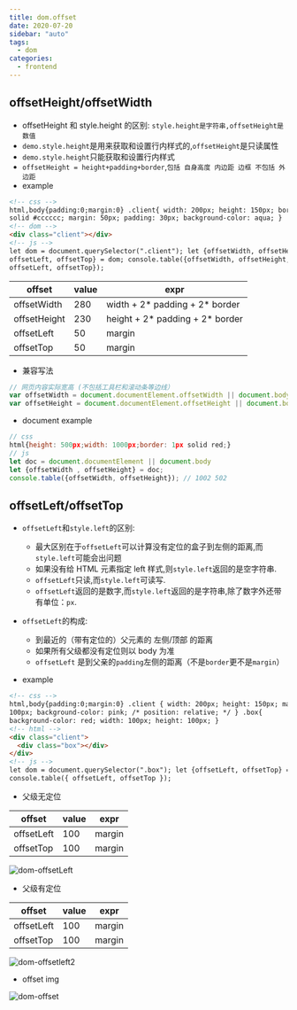 ```yaml
---
title: dom.offset
date: 2020-07-20
sidebar: "auto"
tags:
  - dom
categories:
  - frontend
---
```


## offsetHeight/offsetWidth

- offsetHeight 和 style.height 的区别: `style.height是字符串,offsetHeight是数值`
- `demo.style.height`是用来获取和设置行内样式的,`offsetHeight`是只读属性
- `demo.style.height`只能获取和设置行内样式
- `offsetHeight = height+padding+border`,`包括 自身高度 内边距 边框 不包括 外边距`
- example

```html
<!-- css -->
html,body{padding:0;margin:0} .client{ width: 200px; height: 150px; border: 10px
solid #cccccc; margin: 50px; padding: 30px; background-color: aqua; }
<!-- dom -->
<div class="client"></div>
<!-- js -->
let dom = document.querySelector(".client"); let {offsetWidth, offsetHeight,
offsetLeft, offsetTop} = dom; console.table({offsetWidth, offsetHeight,
offsetLeft, offsetTop});
```

| offset       | value | expr                            |
| ------------ | ----- | ------------------------------- |
| offsetWidth  | 280   | width + 2* padding + 2* border  |
| offsetHeight | 230   | height + 2* padding + 2* border |
| offsetLeft   | 50    | margin                          |
| offsetTop    | 50    | margin                          |

- 兼容写法

```js
// 网页内容实际宽高 (不包括工具栏和滚动条等边线）
var offsetWidth = document.documentElement.offsetWidth || document.body.offsetWidth;
var offsetHeight = document.documentElement.offsetHeight || document.body.offsetHeight;
```

- document example

```js
// css
html{height: 500px;width: 1000px;border: 1px solid red;}
// js
let doc = document.documentElement || document.body
let {offsetWidth , offsetHeight} = doc;
console.table({offsetWidth, offsetHeight}); // 1002 502
```

## offsetLeft/offsetTop

- `offsetLeft`和`style.left`的区别:
  - 最大区别在于`offsetLeft`可以计算没有定位的盒子到左侧的距离,而`style.left`可能会出问题
  - 如果没有给 HTML 元素指定 left 样式,则`style.left`返回的是空字符串.
  - `offsetLeft`只读,而`style.left`可读写.
  - `offsetLeft`返回的是数字,而`style.left`返回的是字符串,除了数字外还带有单位：`px`.
- `offsetLeft`的构成:

  - 到最近的（带有定位的）父元素的 左侧/顶部 的距离
  - 如果所有父级都没有定位则以 body 为准
  - `offsetLeft` 是到父亲的`padding`左侧的距离（不是`border`更不是`margin`）

- example

```html
<!-- css -->
html,body{padding:0;margin:0} .client { width: 200px; height: 150px; margin:
100px; background-color: pink; /* position: relative; */ } .box{
background-color: red; width: 100px; height: 100px; }
<!-- html -->
<div class="client">
  <div class="box"></div>
</div>
<!-- js -->
let dom = document.querySelector(".box"); let {offsetLeft, offsetTop} = dom;
console.table({ offsetLeft, offsetTop });
```

- 父级无定位

| offset     | value | expr   |
| ---------- | ----- | ------ |
| offsetLeft | 100   | margin |
| offsetTop  | 100   | margin |

![dom-offsetLeft](https://cdn.jsdelivr.net/gh/chengzao/imgbed@main/images/dom-offsetLeft.png)

- 父级有定位

| offset     | value | expr   |
| ---------- | ----- | ------ |
| offsetLeft | 100   | margin |
| offsetTop  | 100   | margin |

![dom-offsetleft2](https://cdn.jsdelivr.net/gh/chengzao/imgbed@main/images/dom-offsetleft2.png)

- offset img

![dom-offset](https://cdn.jsdelivr.net/gh/chengzao/imgbed@main/images/dom-offset.png)
